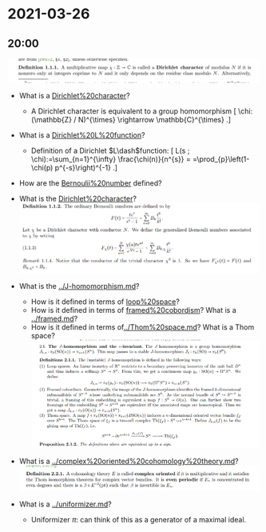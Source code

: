 # 2021-03-26

## 20:00

![image_2021-03-26-20-00-58](_attachments/image_2021-03-26-20-00-58.png)

- What is a [Dirichlet%20character](Dirichlet%20character)?
	- A Dirichlet character is equivalent to a group homomorphism
\[
\chi:(\mathbb{Z} / N)^{\times} \rightarrow \mathbb{C}^{\times}
.\]

- What is a [Dirichlet%20L%20function](Dirichlet%20L%20function)?
  - Definition of a Dirichlet $L\dash$function:
  \[
  L(s ; \chi):=\sum_{n=1}^{\infty} \frac{\chi(n)}{n^{s}}
  =
  =\prod_{p}\left(1-\chi(p) p^{-s}\right)^{-1}
  .\]

- How are the [Bernoulii%20number](Bernoulii%20number) defined?

- What is the [Dirichlet%20character](Dirichlet%20character)?
	![image_2021-03-26-20-03-27](_attachments/image_2021-03-26-20-03-27.png)

- What is the [../J-homomorphism.md](../J-homomorphism.md)?
	- How is it defined in terms of [loop%20space](loop%20space)?
	- How is it defined in terms of [framed%20cobordism](framed%20cobordism)?
	  What is a [../framed.md](../framed.md)?
	- How is it defined in terms of[../Thom%20space.md](../Thom%20space.md)?
	  	What is a Thom space?
		![The J homomorphism](_attachments/image_2021-03-26-20-04-44.png)	

- What is a [../complex%20oriented%20cohomology%20theory.md](../complex%20oriented%20cohomology%20theory.md)?
	![image_2021-03-26-20-06-00](_attachments/image_2021-03-26-20-06-00.png)

- What is a [../uniformizer.md](../uniformizer.md)?
  - Uniformizer $\pi$: can think of this as a generator of a maximal ideal.
